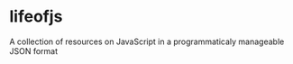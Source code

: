 lifeofjs
========

A collection of resources on JavaScript in a programmaticaly manageable JSON format
